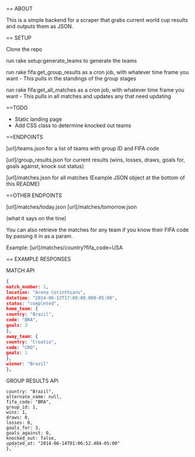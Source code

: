 == ABOUT

This is a simple backend for a scraper that grabs current world cup results and outputs them as JSON.

== SETUP

Clone the repo

run rake setup:generate_teams to generate the teams

run rake fifa:get_group_results as a cron job, with whatever time frame you want - This pulls in the standings of the group stages

run rake fifa:get_all_matches as a cron job, with whatever time frame you want - This pulls in all matches and updates any that need updating

==TODO

* Static landing page
* Add CSS class to determine knocked out teams

==ENDPOINTS

[url]/teams.json for a list of teams with group ID and FIFA code

[url]/group_results.json for current results (wins, losses, draws, goals for, goals against, knock out status)

[url]/matches.json for all matches (Example JSON object at the bottom of this README)

==OTHER ENDPOINTS

[url]/matches/today.json
[url]/matches/tomorrow.json

(what it says on the tine)

You can also retrieve the matches for any team if you know their FIFA code by passing it in as a param.

Example: [url]/matches/country?fifa_code=USA

== EXAMPLE RESPONSES

MATCH API

```json
{
match_number: 1,
location: "Arena Corinthians",
datetime: "2014-06-12T17:00:00.000-05:00",
status: "completed",
home_team: {
country: "Brazil",
code: "BRA",
goals: 3
},
away_team: {
country: "Croatia",
code: "CRO",
goals: 1
},
winner: "Brazil"
},
```
GROUP RESULTS API

```{
country: "Brazil",
alternate_name: null,
fifa_code: "BRA",
group_id: 1,
wins: 1,
draws: 0,
losses: 0,
goals_for: 3,
goals_against: 0,
knocked_out: false,
updated_at: "2014-06-14T01:06:52.484-05:00"
},```
